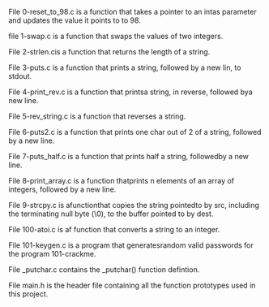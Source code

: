 File 0-reset_to_98.c is a function that takes a pointer to an intas parameter and updates the value it points to to 98.

file 1-swap.c is a function that swaps the values of two integers.

File 2-strlen.cis a function that returns the length of a string.

File 3-puts.c is a function that prints a string, followed by a new lin, to stdout.

File 4-print_rev.c is a function that printsa string, in reverse, followed bya new line.

File 5-rev_string.c is a function that reverses a string.

File 6-puts2.c is a function that prints one char out of 2 of a string, followed by a new line.

File 7-puts_half.c is a function that prints half a string, followedby a new line.

File 8-print_array.c is a function thatprints  n elements of an array of integers, followed by a new line.

File 9-strcpy.c is afunctionthat copies the string pointedto by src, including the terminating null byte (\0), to the buffer pointed to by dest.

File 100-atoi.c is af function that converts a string to an integer.

File 101-keygen.c is a program that generatesrandom valid passwords for the program 101-crackme.

File _putchar.c contains the _putchar() function defintion.

File main.h is the header file containing all the function prototypes used in this project.

